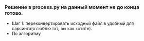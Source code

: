 ### Решение в process.py на данный момент не до конца готово. 
- Шаг 1: переконвертировать исходный файл в удобный для парсинга(я люблю тхт, вы как хотите).
- По алгоритму
